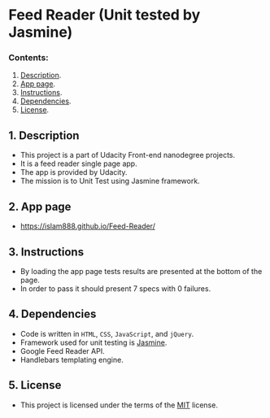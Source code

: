 # Feed Reader (Unit tested by Jasmine)

### Contents:
1. [Description](#1-description).
2. [App page](#2-app-page).
3. [Instructions](#3-instructions).
4. [Dependencies](#4-dependencies).
5. [License](#5-license).

## 1. Description

- This project is a part of Udacity Front-end nanodegree projects.
- It is a feed reader single page app.
- The app is provided by Udacity.
- The mission is to Unit Test using Jasmine framework.


## 2. App page

- https://islam888.github.io/Feed-Reader/


## 3. Instructions

- By loading the app page tests results are presented at the bottom of the page.
- In order to pass it should present 7 specs with 0 failures.


## 4. Dependencies

- Code is written in `HTML`, `CSS`, `JavaScript`, and `jQuery`.
- Framework used for unit testing is [Jasmine](https://jasmine.github.io/).
- Google Feed Reader API.
- Handlebars templating engine.
  

## 5. License

- This project is licensed under the terms of the [MIT](https://choosealicense.com/licenses/mit/) license.
